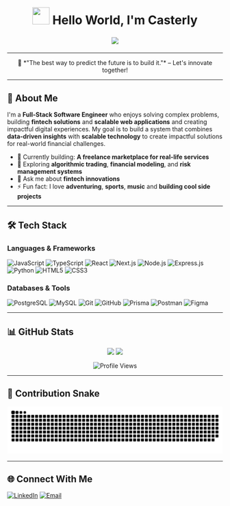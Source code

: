 <!--
## Hi there 👋

**colivie000/colivie000** is a ✨ _special_ ✨ repository because its `README.md` (this file) appears on your GitHub profile.

Here are some ideas to get you started:

- 🔭 I’m currently working on ...
- 🌱 I’m currently learning ...
- 👯 I’m looking to collaborate on ...
- 🤔 I’m looking for help with ...
- 💬 Ask me about ...
- 📫 How to reach me: ...
- 😄 Pronouns: ...
- ⚡ Fun fact: ...
-->

<!-- HEADER -->
<h1 align="center">
  <img src="https://media.giphy.com/media/hvRJCLFzcasrR4ia7z/giphy.gif" width="40" height="40">  
  Hello World, I'm Casterly
</h1>

<h3 align="center">
  <img src="https://readme-typing-svg.herokuapp.com?size=22&duration=4000&color=36BCF7&center=true&vCenter=true&width=600&lines=Full-Stack+Engineer;Fintech+Enthusiast;Building+Cutting-Edge+Financial+Tools;Solving+Real-World+Problems+with+Code;Tech+%2B+Finance+%3D+Innovation">
</h3>

---

<p align="center">💭 *"The best way to predict the future is to build it."* – Let's innovate together!</p>

---

## 🚀 About Me  
I'm a **Full-Stack Software Engineer** who enjoys solving complex problems, building **fintech solutions** and **scalable web applications** and creating impactful digital experiences.
My goal is to build a system that combines **data-driven insights** with **scalable technology** to create impactful solutions for real-world financial challenges.

- 🔭 Currently building: **A freelance marketplace for real-life services**  
- 🌱 Exploring **algorithmic trading**, **financial modeling**, and **risk management systems** 
- 💬 Ask me about **fintech innovations**  
- ⚡ Fun fact: I love **adventuring**, **sports**, **music** and **building cool side projects**  

---

## 🛠 Tech Stack  

### **Languages & Frameworks**
<div>
  <img src="https://cdn.jsdelivr.net/gh/devicons/devicon/icons/javascript/javascript-original.svg" alt="JavaScript" width="40" height="40"/>
  <img src="https://cdn.jsdelivr.net/gh/devicons/devicon/icons/typescript/typescript-original.svg" alt="TypeScript" width="40" height="40"/>
  <img src="https://cdn.jsdelivr.net/gh/devicons/devicon/icons/react/react-original.svg" alt="React" width="40" height="40"/>
  <img src="https://cdn.jsdelivr.net/gh/devicons/devicon/icons/nextjs/nextjs-original.svg" alt="Next.js" width="40" height="40"/>
  <img src="https://cdn.jsdelivr.net/gh/devicons/devicon/icons/nodejs/nodejs-original.svg" alt="Node.js" width="40" height="40"/>
  <img src="https://cdn.jsdelivr.net/gh/devicons/devicon/icons/express/express-original.svg" alt="Express.js" width="40" height="40"/>
  <img src="https://cdn.jsdelivr.net/gh/devicons/devicon/icons/python/python-original.svg" alt="Python" width="40" height="40"/>
  <img src="https://cdn.jsdelivr.net/gh/devicons/devicon/icons/html5/html5-original.svg" alt="HTML5" width="40" height="40"/>
  <img src="https://cdn.jsdelivr.net/gh/devicons/devicon/icons/css3/css3-original.svg" alt="CSS3" width="40" height="40"/>
</div>

### **Databases & Tools**
<p>
  <img src="https://cdn.jsdelivr.net/gh/devicons/devicon/icons/postgresql/postgresql-original.svg" alt="PostgreSQL" width="40" height="40"/>
  <img src="https://cdn.jsdelivr.net/gh/devicons/devicon/icons/mysql/mysql-original.svg" alt="MySQL" width="40" height="40"/>
  <img src="https://cdn.jsdelivr.net/gh/devicons/devicon/icons/git/git-original.svg" alt="Git" width="40" height="40"/>
  <img src="https://cdn.jsdelivr.net/gh/devicons/devicon/icons/github/github-original.svg" alt="GitHub" width="40" height="40"/>
  <img src="https://cdn.jsdelivr.net/gh/devicons/devicon/icons/prisma/prisma-original.svg" alt="Prisma" width="40" height="40"/>
  <img src="https://cdn.jsdelivr.net/gh/devicons/devicon/icons/postman/postman-original.svg" alt="Postman" width="40" height="40"/>
  <img src="https://cdn.jsdelivr.net/gh/devicons/devicon/icons/figma/figma-original.svg" alt="Figma" width="40" height="40"/>
</p>

<!--
### **Languages & Frameworks**
<p>
  <img src="https://img.shields.io/badge/JavaScript-F7DF1E?logo=javascript&logoColor=black" alt="JavaScript"/>
  <img src="https://img.shields.io/badge/TypeScript-3178C6?logo=typescript&logoColor=white" alt="TypeScript"/>
  <img src="https://img.shields.io/badge/Node.js-339933?logo=node.js&logoColor=white" alt="Node.js"/>
  <img src="https://img.shields.io/badge/React-61DAFB?logo=react&logoColor=black" alt="React"/>
  <img src="https://img.shields.io/badge/Next.js-000000?logo=next.js&logoColor=white" alt="Next.js"/>
  <img src="https://img.shields.io/badge/Python-3776AB?logo=python&logoColor=white" alt="Python"/>
  <img src="https://img.shields.io/badge/HTML5-E34F26?logo=html5&logoColor=white" alt="HTML5"/>
  <img src="https://img.shields.io/badge/CSS3-1572B6?logo=css3&logoColor=white" alt="CSS3"/>
</p>

### **Databases & Tools**
<p>
  <img src="https://img.shields.io/badge/PostgreSQL-316192?logo=postgresql&logoColor=white" alt="PostgreSQL"/>
  <img src="https://img.shields.io/badge/MySQL-4479A1?logo=mysql&logoColor=white" alt="MySQL"/>
  <img src="https://img.shields.io/badge/Prisma-2D3748?logo=prisma&logoColor=white" alt="Prisma"/>
  <img src="https://img.shields.io/badge/Git-F05032?logo=git&logoColor=white" alt="Git"/>
  <img src="https://img.shields.io/badge/Figma-F24E1E?logo=figma&logoColor=white" alt="Figma"/>
</p>

---

## 📂 Featured Projects  
- **[Snaggle](https://github.com/your-username/snaggle)** – A freelance markeplae  
- **[Sonder](https://github.com/your-username/sonder)** – A mental wellness app promoting mindfulness  
- **[Money Mingle](https://github.com/colivie000/money-mingle)** – A collaborative budgeting tool  
- **[FinWise](https://github.com/colivie000/finwise)** – Finance dashboard with real-time analytics  

---
## 📊 GitHub Stats  
<p>
  <img src="https://github-readme-stats.vercel.app/api?username=colivie000&show_icons=true&theme=radical" alt="GitHub Stats" height="150"/>
  <img src="https://github-readme-streak-stats.herokuapp.com/?user=colivie000&theme=radical" alt="GitHub Streak" height="150"/>
</p>

<p align="center">
  <img src="https://github-profile-trophy.vercel.app/?username=colivie000&theme=onedark&row=1&column=6" alt="GitHub Trophies"/>
</p>
-->
---

## 📊 GitHub Stats  
<p align="center">
  <img src="https://github-readme-stats.vercel.app/api?username=colivie000&show_icons=true&theme=tokyonight" height="150"/>
  <img src="https://github-readme-streak-stats.herokuapp.com/?user=colivie000&theme=tokyonight" height="150"/>
</p>

<p align="center">
  <img src="https://komarev.com/ghpvc/?username=colivie00&label=Profile%20Views&color=blue&style=flat" alt="Profile Views"/>
</p>

---

## 🐍 Contribution Snake  
<p align="center">
  <img src="https://raw.githubusercontent.com/Platane/snk/output/github-contribution-grid-snake.svg" alt="snake animation"/>
</p>

---

## 🌐 Connect With Me  
<p>
  <a href="https://linkedin.com/in/casterlyolivier"><img src="https://img.shields.io/badge/LinkedIn-0077B5?logo=linkedin&logoColor=white" alt="LinkedIn"/></a>
  <a href="mailto:casterlyo@gmail.com"><img src="https://img.shields.io/badge/Email-D14836?logo=gmail&logoColor=white" alt="Email"/></a>
</p>


